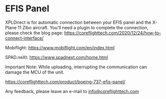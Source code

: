 # EFIS Panel

XPLDirect is for automatic connection between your EFIS panel and the X-Plane 11 Zibo aircraft. 
You'll need a plugin to complete the connection, please check the blog page: https://coreflighttech.com/2020/12/24/how-to-connect-interface/

Mobiflight: https://www.mobiflight.com/en/index.html

SPAD.neXt: https://www.spadnext.com/home.html

Important Note: While uploading, interrupting the communication can damage the MCU of the unit.

https://coreflighttech.com/product/boeing-737-efis-panel/

Any feedback, please leave an e-mail to info@coreflighttech.com
